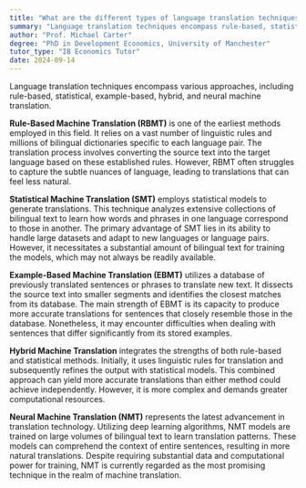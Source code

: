 ```yaml
---
title: "What are the different types of language translation techniques?"
summary: "Language translation techniques encompass rule-based, statistical, example-based, hybrid, and neural machine translation, each offering distinct methods for converting text from one language to another."
author: "Prof. Michael Carter"
degree: "PhD in Development Economics, University of Manchester"
tutor_type: "IB Economics Tutor"
date: 2024-09-14
---
```


Language translation techniques encompass various approaches, including rule-based, statistical, example-based, hybrid, and neural machine translation.

**Rule-Based Machine Translation (RBMT)** is one of the earliest methods employed in this field. It relies on a vast number of linguistic rules and millions of bilingual dictionaries specific to each language pair. The translation process involves converting the source text into the target language based on these established rules. However, RBMT often struggles to capture the subtle nuances of language, leading to translations that can feel less natural.

**Statistical Machine Translation (SMT)** employs statistical models to generate translations. This technique analyzes extensive collections of bilingual text to learn how words and phrases in one language correspond to those in another. The primary advantage of SMT lies in its ability to handle large datasets and adapt to new languages or language pairs. However, it necessitates a substantial amount of bilingual text for training the models, which may not always be readily available.

**Example-Based Machine Translation (EBMT)** utilizes a database of previously translated sentences or phrases to translate new text. It dissects the source text into smaller segments and identifies the closest matches from its database. The main strength of EBMT is its capacity to produce more accurate translations for sentences that closely resemble those in the database. Nonetheless, it may encounter difficulties when dealing with sentences that differ significantly from its stored examples.

**Hybrid Machine Translation** integrates the strengths of both rule-based and statistical methods. Initially, it uses linguistic rules for translation and subsequently refines the output with statistical models. This combined approach can yield more accurate translations than either method could achieve independently. However, it is more complex and demands greater computational resources.

**Neural Machine Translation (NMT)** represents the latest advancement in translation technology. Utilizing deep learning algorithms, NMT models are trained on large volumes of bilingual text to learn translation patterns. These models can comprehend the context of entire sentences, resulting in more natural translations. Despite requiring substantial data and computational power for training, NMT is currently regarded as the most promising technique in the realm of machine translation.
    
